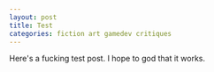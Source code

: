 ```yaml
---
layout: post
title: Test
categories: fiction art gamedev critiques
---
```


Here's a fucking test post. I hope to god that it works.
